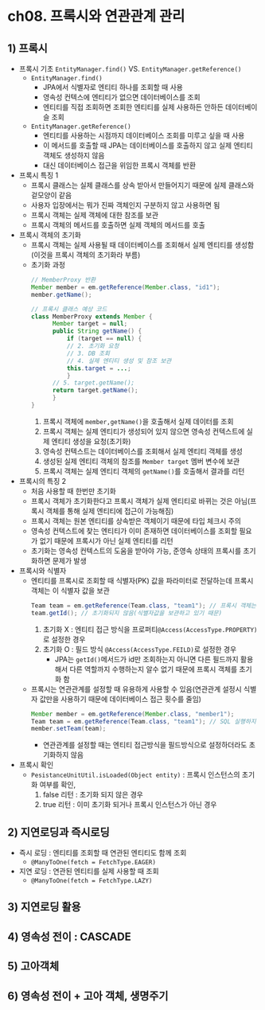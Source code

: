 # ch08. 프록시와 연관관계 관리

## 1) 프록시

- 프록시 기초 `EntityManager.find()` VS. `EntityManager.getReference()`
    * `EntityManager.find()` 
        - JPA에서 식별자로 엔티티 하나를 조회할 때 사용
        - 영속성 컨텍스에 엔티티가 없으면 데이터베이스를 조회
        - 엔티티를 직접 조회하면 조회한 엔티티를 실제 사용하든 안하든 데이터베이슬 조회
    * `EntityManager.getReference()`
        - 엔티티를 사용하는 시점까지 데이터베이스 조회를 미루고 싶을 때 사용
        - 이 메서드를 호출할 때 JPA는 데이터베이스를 호출하지 않고 실제 엔티티 객체도 생성하지 않음
        - 대신 데이터베이스 접근을 위임한 프록시 객체를 반환
- 프록시 특징 1
    * 프록시 클래스는 실제 클래스를 상속 받아서 만들어지기 때문에 실제 클래스와 겉모양이 같음
    * 사용자 입장에서는 뭐가 진짜 객체인지 구분하지 않고 사용하면 됨
    * 프록시 객체는 실제 객체에 대한 참조를 보관
    * 프록시 객체의 메서드를 호출하면 실제 객체의 메서드를 호출
- 프록시 객체의 초기화
    * 프록시 객체는 실제 사용될 때 데이터베이스를 조회해서 실제 엔티티를 생성함(이것을 프록시 객체의 초기화라 부름)
    * 초기화 과정
        ```java
        // MemberProxy 반환
        Member member = em.getReference(Member.class, "id1");
        member.getName();  
        ```
        ```java
        // 프록시 클래스 예상 코드
        class MemberProxy extends Member {
              Member target = null;
              public String getName() {
                  if (target == null) {
                  // 2. 초기화 요청
                  // 3. DB 조회
                  // 4. 실제 엔티티 생성 및 참조 보관
                  this.target = ...;
                  }
              // 5. target.getName();
              return target.getName();    
              }
        }
        ```
        1. 프록시 객체에 `member,getName()`을 호출해서 실제 데이터를 조회
        2. 프록시 객체는 실제 엔티티가 생성되어 있지 않으면 영속성 컨텍스트에 실제 엔티티 생성을 요청(초기화)
        3. 영속성 컨텍스트는 데이터베이스를 조회해서 실제 엔티티 객체를 생성
        4. 생성된 실제 엔티티 객체의 참조를 `Member target` 멤버 변수에 보관
        5. 프록시 객체는 실제 엔티티 객체의 `getName()`를 호출해서 결과를 리턴
- 프록시의 특징 2
    * 처음 사용할 때 한번만 초기화
    * 프록시 객체가 초기화한다고 프록시 객체가 실제 엔티티로 바뀌는 것은 아님(프록시 객체를 통해 실제 엔티티에 접근이 가능해짐)
    * 프록시 객체는 원본 엔티티를 상속받은 객체이기 때문에 타입 체크시 주의
    * 영속성 컨텍스트에 찾는 엔티티가 이미 존재하면 데이터베이스를 조회할 필요가 없기 때문에 프록시가 아닌 실제 엔티티를 리턴
    * 초기화는 영속성 컨텍스트의 도움을 받아야 가능, 준영속 상태의 프록시를 초기화하면 문제가 발생
- 프록시와 식별자
    * 엔티티를 프록시로 조회할 때 식별자(PK) 값을 파라미터로 전달하는데 프록시 객체는 이 식별자 값을 보관
        ```java
        Team team = em.getReference(Team.class, "team1"); // 프록시 객체는 식별자 값을 보관
        team.getId(); // 초기화되지 않음(식별자값을 보관하고 있기 때문)
        ```
        1. 초기화 X : 엔티티 접근 방식을 프로퍼티`@Access(AccessType.PROPERTY)`로 설정한 경우 
        2. 초기화 O : 필드 방식 `@Access(AccessType.FEILD)`로 설정한 경우
            - JPA는 `getId()`메서드가 id만 조회하는지 아니면 다른 필드까지 활용해서 다른 역할까지 수행하는지 알수 없기 때문에 프록시 객체를 초기화 함    
    * 프록시는 연관관계를 설정할 때 유용하게 사용할 수 있음(연관관계 설정시 식별자 값만을 사용하기 때문에 데이터베이스 접근 횟수를 줄임)
        ```java
        Member member = em.getReference(Member.class, "member1");
        Team team = em.getReference(Team.class, "team1"); // SQL 실행하지 않고 식별자 값을 보관
        member.setTeam(team);
        ```
        - 연관관계를 설정할 때는 엔티티 접근방식을 필드방식으로 설정하더라도 초기화하지 않음
- 프록시 확인
    - `PesistanceUnitUtil.isLoaded(Object entity)` : 프록시 인스턴스의 초기화 여부를 확인,
        1. false 리턴 : 초기화 되지 않은 경우
        2. true 리턴 : 이미 초기화 되거나 프록시 인스턴스가 아닌 경우

## 2) 지연로딩과 즉시로딩

- 즉시 로딩 : 엔티티를 조회할 때 연관된 엔티티도 함께 조회
    * `@ManyToOne(fetch = FetchType.EAGER)`
- 지연 로딩 : 연관된 엔티티를 실제 사용할 때 조회    
    * `@ManyToOne(fetch = FetchType.LAZY)`
    
## 3) 지연로딩 활용
## 4) 영속성 전이 : CASCADE
## 5) 고아객체
## 6) 영속성 전이 + 고아 객체, 생명주기